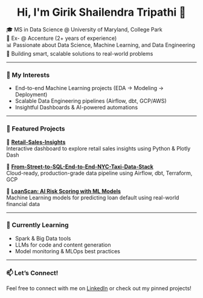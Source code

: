 <h1 align="center">Hi, I'm Girik Shailendra Tripathi 👋</h1>

🎓 MS in Data Science @ University of Maryland, College Park  
💼 Ex- @ Accenture (2+ years of experience)  
📊 Passionate about Data Science, Machine Learning, and Data Engineering  
🚀 Building smart, scalable solutions to real-world problems

---

### 🧠 My Interests
- End-to-end Machine Learning projects (EDA → Modeling → Deployment)
- Scalable Data Engineering pipelines (Airflow, dbt, GCP/AWS)
- Insightful Dashboards & AI-powered automations

---

### 📌 Featured Projects

🔹 [**Retail-Sales-Insights**](https://github.com/Girik2920/Retail-Sales-Insights)  
Interactive dashboard to explore retail sales insights using Python & Plotly Dash

🔹 [**From-Street-to-SQL-End-to-End-NYC-Taxi-Data-Stack**](https://github.com/Girik2920/From-Street-to-SQL-End-to-End-NYC-Taxi-Data-Stack)  
Cloud-ready, production-grade data pipeline using Airflow, dbt, Terraform, GCP

🔹 [**LoanScan: AI Risk Scoring with ML Models**](https://github.com/Girik2920/LoanScan-AI-Risk-Scoring-with-ML-Models)  
Machine Learning models for predicting loan default using real-world financial data

---

### 🌱 Currently Learning
- Spark & Big Data tools  
- LLMs for code and content generation  
- Model monitoring & MLOps best practices

---

### 📫 Let’s Connect!
Feel free to connect with me on [LinkedIn]([https://www.linkedin.com/in/giriktripathi/](https://www.linkedin.com/in/girik-tripathi29/)) or check out my pinned projects!


